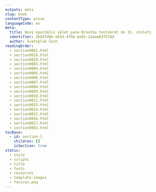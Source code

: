 ```yaml
---
outputs: meta
slug: book
contentType: prose
languageCode: en
meta:
  title: Nový epochální výlet pana Broučka tentokrát do 15. století
  identifier: 3b9d7d8b-e83d-4f6b-be01-2aaae83f57dd
  author: Svatopluk Čech
readingOrder:
  - section0001.html
  - section0018.html
  - section0019.html
  - section0003.html
  - section0004.html
  - section0005.html
  - section0006.html
  - section0007.html
  - section0008.html
  - section0009.html
  - section0010.html
  - section0011.html
  - section0013.html
  - section0014.html
  - section0015.html
  - section0016.html
  - section0017.html
  - section0002.html
tocBase:
  - id: section-1
    children: []
    isSection: true
static:
  - style
  - scripts
  - title
  - fonts
  - resources
  - template-images
  - favicon.png
---
```

